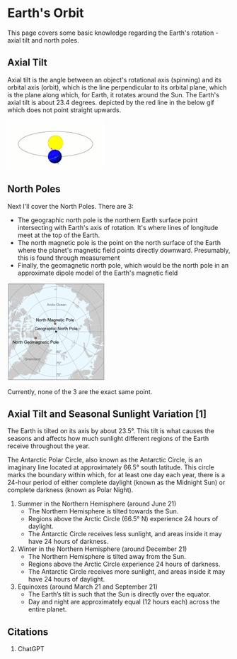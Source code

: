# Earth's Orbit

This page covers some basic knowledge regarding the Earth's rotation - axial tilt and north poles.

## Axial Tilt

Axial tilt is the angle between an object's rotational axis (spinning) and its orbital axis (orbit), which is the line perpendicular to its orbital plane, which is the plane along which, for Earth, it rotates around the Sun. The Earth's axial tilt is about 23.4 degrees. depicted by the red line in the below gif which does not point straight upwards.

![orbitgif](img/earth-orbit.gif)

## North Poles

Next I'll cover the North Poles. There are 3:
- The geographic north pole is the northern Earth surface point intersecting with Earth's axis of rotation. It's where lines of longitude meet at the top of the Earth.
- The north magnetic pole is the point on the north surface of the Earth where the planet's magnetic field points directly downward. Presumably, this is found through measurement
- Finally, the geomagnetic north pole, which would be the north pole in an approximate dipole model of the Earth's magnetic field

![north poles](img/north-poles.png "north poles")

Currently, none of the 3 are the exact same point.

## Axial Tilt and Seasonal Sunlight Variation [1]

The Earth is tilted on its axis by about 23.5°. This tilt is what causes the seasons and affects how much sunlight different regions of the Earth receive throughout the year.

The Antarctic Polar Circle, also known as the Antarctic Circle, is an imaginary line located at approximately 66.5° south latitude. This circle marks the boundary within which, for at least one day each year, there is a 24-hour period of either complete daylight (known as the Midnight Sun) or complete darkness (known as Polar Night).

1. Summer in the Northern Hemisphere (around June 21)
	- The Northern Hemisphere is tilted towards the Sun.
	- Regions above the Arctic Circle (66.5° N) experience 24 hours of daylight.
	- The Antarctic Circle receives less sunlight, and areas inside it may have 24 hours of darkness.
2. Winter in the Northern Hemisphere (around December 21)
	- The Northern Hemisphere is tilted away from the Sun.
	- Regions above the Arctic Circle experience 24 hours of darkness.
	- The Antarctic Circle receives more sunlight, and areas inside it may have 24 hours of daylight.
3. Equinoxes (around March 21 and September 21)
	- The Earth’s tilt is such that the Sun is directly over the equator.
	- Day and night are approximately equal (12 hours each) across the entire planet.

## Citations

1. ChatGPT